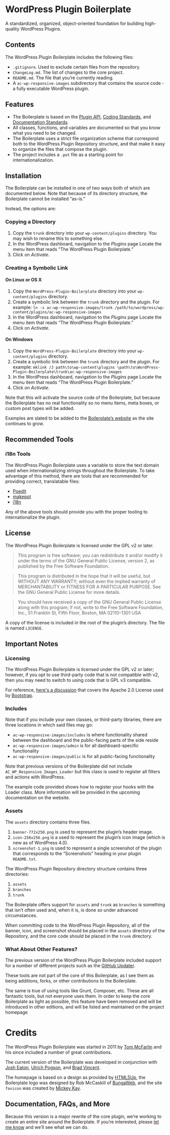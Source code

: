 # WordPress Plugin Boilerplate

A standardized, organized, object-oriented foundation for building high-quality WordPress Plugins.

## Contents

The WordPress Plugin Boilerplate includes the following files:

* `.gitignore`. Used to exclude certain files from the repository.
* `ChangeLog.md`. The list of changes to the core project.
* `README.md`. The file that you’re currently reading.
* A `ac-wp-responsive-images` subdirectory that contains the source code - a fully executable WordPress plugin.

## Features

* The Boilerplate is based on the [Plugin API](http://codex.wordpress.org/Plugin_API), [Coding Standards](http://codex.wordpress.org/WordPress_Coding_Standards), and [Documentation Standards](http://make.wordpress.org/core/handbook/inline-documentation-standards/php-documentation-standards/).
* All classes, functions, and variables are documented so that you know what you need to be changed.
* The Boilerplate uses a strict file organization scheme that correspond both to the WordPress Plugin Repository structure, and that make it easy to organize the files that compose the plugin.
* The project includes a `.pot` file as a starting point for internationalization.

## Installation

The Boilerplate can be installed in one of two ways both of which are documented below. Note that because of its directory structure, the Boilerplate cannot be installed “as-is.”

Instead, the options are:

### Copying a Directory

1. Copy the `trunk` directory into your `wp-content/plugins` directory. You may wish to rename this to something else.
2. In the WordPress dashboard, navigation to the *Plugins* page
Locate the menu item that reads “The WordPress Plugin Boilerplate.”
3. Click on *Activate.*

### Creating a Symbolic Link

#### On Linux or OS X

1. Copy the `WordPress-Plugin-Boilerplate` directory into your `wp-content/plugins` directory.
2. Create a symbolic link between the `trunk` directory and the plugin. For example: `ln -s ac-wp-responsive-images/trunk /path/to/wordpress/wp-content/plugins/ac-wp-responsive-images`
3. In the WordPress dashboard, navigation to the *Plugins* page
Locate the menu item that reads “The WordPress Plugin Boilerplate.”
4. Click on *Activate.*

#### On Windows

1. Copy the `WordPress-Plugin-Boilerplate` directory into your `wp-content/plugins` directory.
2. Create a symbolic link between the `trunk` directory and the plugin. For example: `mklink /J path\to\wp-content\plugins \path\to\WordPress-Plugin-Boilerplate\trunk\ac-wp-responsive-images`
3. In the WordPress dashboard, navigation to the *Plugins* page
Locate the menu item that reads “The WordPress Plugin Boilerplate.”
4. Click on *Activate.*

Note that this will activate the source code of the Boilerplate, but because the Boilerplate has no real functionality so no menu  items, meta boxes, or custom post types will be added.

Examples are slated to be added to the [Boilerplate’s website](http://wppb.io) as the site continues to grow.

## Recommended Tools

### i18n Tools

The WordPress Plugin Boilerplate uses a variable to store the text domain used when internationalizing strings throughout the Boilerplate. To take advantage of this method, there are tools that are recommended for providing correct, translatable files:

* [Poedit](http://www.poedit.net/)
* [makepot](http://i18n.svn.wordpress.org/tools/trunk/)
* [i18n](https://github.com/grappler/i18n)

Any of the above tools should provide you with the proper tooling to internationalize the plugin.

## License

The WordPress Plugin Boilerplate is licensed under the GPL v2 or later.

> This program is free software; you can redistribute it and/or modify it under the terms of the GNU General Public License, version 2, as published by the Free Software Foundation.

> This program is distributed in the hope that it will be useful, but WITHOUT ANY WARRANTY; without even the implied warranty of MERCHANTABILITY or FITNESS FOR A PARTICULAR PURPOSE. See the GNU General Public License for more details.

> You should have received a copy of the GNU General Public License along with this program; if not, write to the Free Software Foundation, Inc., 51 Franklin St, Fifth Floor, Boston, MA 02110-1301 USA

A copy of the license is included in the root of the plugin’s directory. The file is named `LICENSE`.

## Important Notes

### Licensing

The WordPress Plugin Boilerplate is licensed under the GPL v2 or later; however, if you opt to use third-party code that is not compatible with v2, then you may need to switch to using code that is GPL v3 compatible.

For reference, [here's a discussion](http://make.wordpress.org/themes/2013/03/04/licensing-note-apache-and-gpl/) that covers the Apache 2.0 License used by [Bootstrap](http://twitter.github.io/bootstrap/).

### Includes

Note that if you include your own classes, or third-party libraries, there are three locations in which said files may go:

* `ac-wp-responsive-images/includes` is where functionality shared between the dashboard and the public-facing parts of the side reside
* `ac-wp-responsive-images/admin` is for all dashboard-specific functionality
* `ac-wp-responsive-images/public` is for all public-facing functionality

Note that previous versions of the Boilerplate did not include `AC_WP_Responsive_Images_Loader` but this class is used to register all filters and actions with WordPress.

The example code provided shows how to register your hooks with the Loader class. More information will be provided in the upcoming documentation on the website.

### Assets

The `assets` directory contains three files.

1. `banner-772x250.png` is used to represent the plugin’s header image.
2. `icon-256x256.png` is a used to represent the plugin’s icon image (which is new as of WordPress 4.0).
3. `screenshot-1.png` is used to represent a single screenshot of the plugin that corresponds to the “Screenshots” heading in your plugin `README.txt`.

The WordPress Plugin Repository directory structure contains three directories:

1. `assets`
2. `branches`
3. `trunk`

The Boilerplate offers support for `assets` and `trunk` as `branches` is something that isn’t often used and, when it is, is done so under advanced circumstances.

When committing code to the WordPress Plugin Repository, all of the banner, icon, and screenshot should be placed in the `assets` directory of the Repository, and the core code should be placed in the `trunk` directory.

### What About Other Features?

The previous version of the WordPress Plugin Boilerplate included support for a number of different projects such as the [GitHub Updater](https://github.com/afragen/github-updater).

These tools are not part of the core of this Boilerplate, as I see them as being additions, forks, or other contributions to the Boilerplate.

The same is true of using tools like Grunt, Composer, etc. These are all fantastic tools, but not everyone uses them. In order to  keep the core Boilerplate as light as possible, this feature have been removed and will be introduced in other editions, and will be listed and maintained on the project homepage

# Credits

The WordPress Plugin Boilerplate was started in 2011 by [Tom McFarlin](http://twitter.com/tommcfarlin/) and his since included a number of great contributions.

The current version of the Boilerplate was developed in conjunction with [Josh Eaton](https://twitter.com/jjeaton), [Ulrich Pogson](https://twitter.com/grapplerulrich), and [Brad Vincent](https://twitter.com/themergency).

The homepage is based on a design as provided by [HTML5Up](http://html5up.net), the Boilerplate logo was designed by  Rob McCaskill of [BungaWeb](http://bungaweb.com), and the site `favicon` was created by [Mickey Kay](https://twitter.com/McGuive7).

## Documentation, FAQs, and More

Because this version is a major rewrite of the core plugin, we’re working to create an entire site around the Boilerplate. If you’re interested, please [let me know](http://tommcfarlin.com/contact) and we’ll see what we can do.